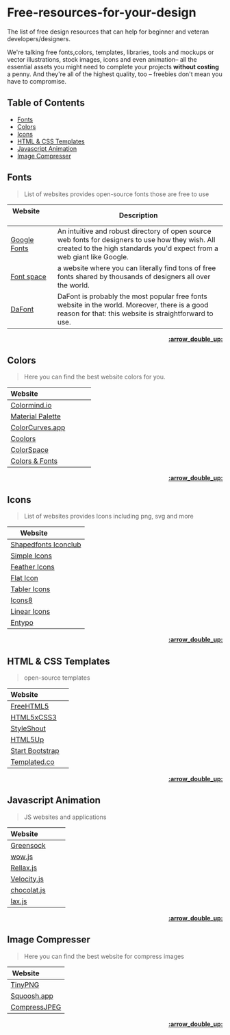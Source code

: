 # Free-resources-for-your-design
The list of free design resources that can help for beginner and veteran developers/designers.

We're talking free fonts,colors, templates, libraries, tools and mockups or vector illustrations, stock images, icons and even animation– all the essential assets you might need to complete your projects **without costing** a penny. And they're all of the highest quality, too – freebies don't mean you have to compromise.

## Table of Contents

- [Fonts](#fonts)
- [Colors](#colors)
- [Icons](#icons)
- [HTML & CSS Templates](#html--css-templates)
- [Javascript Animation](#javascript-animation)
- [Image Compresser](#Image-compresser)


## Fonts

>List of websites provides open-source fonts those are free to use

| Website&nbsp; &nbsp; &nbsp; &nbsp; &nbsp; &nbsp; &nbsp; &nbsp; &nbsp; &nbsp; &nbsp; &nbsp; &nbsp; &nbsp; | Description |
| ----------------------- | ------------------ |
| [Google Fonts](https://fonts.google.com/)| An intuitive and robust directory of open source web fonts for designers to use how they wish. All created to the high standards you'd expect from a web giant like Google. |
| [Font space](https://www.fontspace.com/)|a website where you can literally find tons of free fonts shared by thousands of designers all over the world. |
| [DaFont](https://www.dafont.com/)| DaFont is probably the most popular free fonts website in the world. Moreover, there is a good reason for that: this website is straightforward to use. |


<div align="right">
    <b><a href="#table-of-contents">:arrow_double_up:</a></b>
</div>

## Colors

>Here you can find the best website colors for you.

| Website&nbsp; &nbsp; &nbsp; &nbsp; &nbsp; &nbsp; &nbsp; &nbsp; &nbsp; &nbsp; &nbsp; &nbsp; &nbsp; &nbsp;
| --------------------------------------------------------------- |
| [Colormind.io](http://colormind.io) |
| [Material Palette](https://www.materialpalette.com/)|
| [ColorCurves.app](https://colorcurves.app) |
| [Coolors](https://coolors.co) |
| [ColorSpace](https://mycolor.space/) |
| [Colors & Fonts](https://www.colorsandfonts.com/) |


<div align="right">
    <b><a href="#table-of-contents">:arrow_double_up:</a></b>
</div>

## Icons

>List of websites provides Icons including png, svg and more

| Website&nbsp; &nbsp; &nbsp; &nbsp; &nbsp; &nbsp; &nbsp; 
| ----------------------- | 
| [Shapedfonts Iconclub](https://shapedfonts.com/iconclub/)|
| [Simple Icons](https://simpleicons.org/)| 
| [Feather Icons](https://feathericons.com/)| 
| [Flat Icon](https://www.flaticon.com/)|
| [Tabler Icons](https://tablericons.com/)| 
| [Icons8](https://icons8.com/)| 
| [Linear Icons](https://linearicons.com/)|
| [Entypo](http://www.entypo.com/)|

<div align="right">
    <b><a href="#table-of-contents">:arrow_double_up:</a></b>
</div>

## HTML & CSS Templates

>open-source templates

| Website&nbsp; &nbsp; &nbsp; &nbsp; &nbsp; &nbsp; &nbsp; &nbsp; 
| ----------------------- | 
| [FreeHTML5](https://freehtml5.co/)|
| [HTML5xCSS3](https://www.html5xcss3.com/)| 
| [StyleShout](https://www.styleshout.com/free-templates/)|
| [HTML5Up](https://html5up.net/)|
| [Start Bootstrap](https://startbootstrap.com/)|
| [Templated.co](https://templated.co/)| 


<div align="right">
    <b><a href="#table-of-contents">:arrow_double_up:</a></b>
</div>

## Javascript Animation

> JS websites and applications

| Website&nbsp; &nbsp; &nbsp; &nbsp; &nbsp; &nbsp; &nbsp; 
| ----------------------- |
| [Greensock](https://greensock.com/)| 
| [wow.js](https://wowjs.uk/)|
| [Rellax.js](https://github.com/dixonandmoe/rellax)| 
| [Velocity.js](http://velocityjs.org/)| 
| [chocolat.js](http://chocolat.insipi.de/)|
| [lax.js](https://github.com/alexfoxy/laxxx)| 

<div align="right">
    <b><a href="#table-of-contents">:arrow_double_up:</a></b>
</div>


## Image Compresser

>Here you can find the best website for compress images

| Website&nbsp; &nbsp; &nbsp; &nbsp; &nbsp; &nbsp; 
| ----------------------- | 
| [TinyPNG](https://tinypng.com/)|
| [Squoosh.app](https://squoosh.app/)|
| [CompressJPEG](https://compressjpeg.com/)|

<div align="right">
    <b><a href="#table-of-contents">:arrow_double_up:</a></b>
</div>
